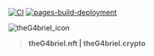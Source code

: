 [![CI](https://github.com/theG4brielNFT/theG4briel-dev/actions/workflows/main.yml/badge.svg?branch=master)](https://github.com/theG4brielNFT/theG4briel-dev/actions/workflows/main.yml)
[![pages-build-deployment](https://github.com/theG4brielNFT/theG4briel-dev/actions/workflows/pages/pages-build-deployment/badge.svg?branch=master)](https://github.com/theG4brielNFT/theG4briel-dev/actions/workflows/pages/pages-build-deployment)

![theG4briel_icon](https://media.discordapp.net/attachments/1010582971473989642/1012343317591236758/collection_logo_ethchain.jpg)

> <b>theG4briel.nft | theG4briel.crypto</b>

